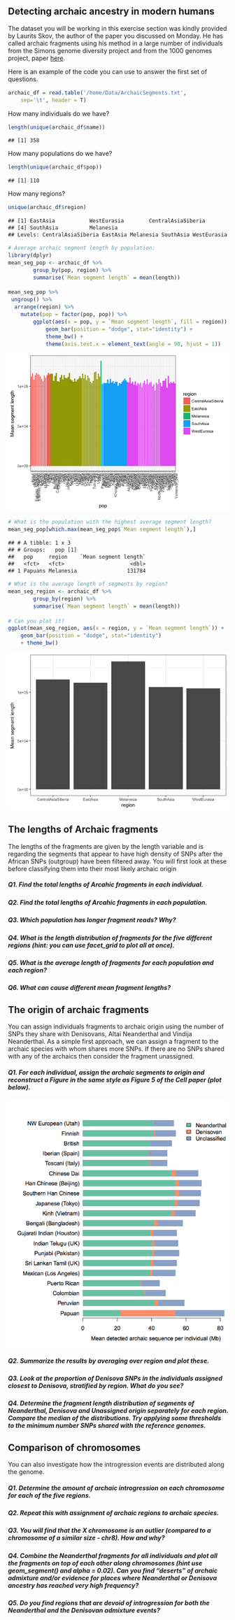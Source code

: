 Detecting archaic ancestry in modern humans
-------------------------------------------

The dataset you will be working in this exercise section was kindly
provided by Laurits Skov, the author of the paper you discussed on Monday. He has called archaic fragments
using his method in a large number of individuals from the Simons genome
diversity project and from the 1000 genomes project, paper
[here](https://www.biorxiv.org/content/early/2018/03/16/283606.full.pdf).

Here is an example of the code you can use to answer the first set of questions. 

``` r
archaic_df = read.table('/home/Data/ArchaicSegments.txt',
    sep='\t', header = T)
```
How many individuals do we have?
``` r
length(unique(archaic_df$name))
```

    ## [1] 358
How many populations do we have?
``` r
length(unique(archaic_df$pop))
```

    ## [1] 110
How many regions?
``` r
unique(archaic_df$region)
```

    ## [1] EastAsia           WestEurasia        CentralAsiaSiberia
    ## [4] SouthAsia          Melanesia         
    ## Levels: CentralAsiaSiberia EastAsia Melanesia SouthAsia WestEurasia

``` r
# Average archaic segment length by population:
library(dplyr)
mean_seg_pop <- archaic_df %>%
        group_by(pop, region) %>%
        summarise(`Mean segment length` = mean(length))
  
mean_seg_pop %>%
 ungroup() %>%
  arrange(region) %>% 
    mutate(pop = factor(pop, pop)) %>%
        ggplot(aes(x = pop, y = `Mean segment length`, fill = region)) + 
            geom_bar(position = "dodge", stat="identity") + 
            theme_bw() +
            theme(axis.text.x = element_text(angle = 90, hjust = 1))
```

![](img/unnamed-chunk-2-1.png)

``` r
# What is the population with the highest average segment length?
mean_seg_pop[which.max(mean_seg_pop$`Mean segment length`),]
```

    ## # A tibble: 1 x 3
    ## # Groups:   pop [1]
    ##   pop     region    `Mean segment length`
    ##   <fct>   <fct>                     <dbl>
    ## 1 Papuans Melanesia                131784

``` r
# What is the average length of segments by region?
mean_seg_region <- archaic_df %>%
        group_by(region) %>%
        summarise(`Mean segment length` = mean(length)) 

# Can you plot it?
ggplot(mean_seg_region, aes(x = region, y = `Mean segment length`)) +  
    geom_bar(position = "dodge", stat="identity") 
    + theme_bw()
```

![](img/unnamed-chunk-2-2.png)

The lengths of Archaic fragments
--------------------------------

The lengths of the fragments are given by the length variable and is
regarding the segments that appear to have high density of SNPs after the
African SNPs (outgroup) have been filtered away. You will
first look at these before classifying them into their most likely
archaic origin

##### Q1. Find the total lengths of Arcahic fragments in each individual.

##### Q2. Find the total lengths of Arcahic fragments in each population.

##### Q3. Which population has longer fragment reads? Why?

##### Q4. What is the length distribution of fragments for the five different regions (hint: you can use facet\_grid to plot all at once).

##### Q5. What is the average length of fragments for each population and each region?

##### Q6. What can cause different mean fragment lengths?

The origin of archaic fragments
-------------------------------

You can assign individuals fragments to archaic origin using the number of SNPs they share with Denisovans, Altai Neanderthal and Vindija Neanderthal. As a simple first approach, we can assign a fragment to the archaic species with whom shares more
SNPs. If there are no SNPs shared with any of the archaics then consider the fragment unassigned.

##### Q1. For each individual, assign the archaic segments to origin and reconstruct a Figure in the same style as Figure 5 of the Cell paper (plot below).

![](img/figure5_cell.png)

##### Q2. Summarize the results by averaging over region and plot these.

##### Q3. Look at the proportion of Denisova SNPs in the individuals assigned closest to Denisova, stratified by region. What do you see?

##### Q4. Determine the fragment length distribution of segments of Neanderthal, Denisova and Unassigned origin separately for each region. Compare the median of the distributions. Try applying some thresholds to the minimum number SNPs shared with the reference genomes.


Comparison of chromosomes
-------------------------

You can also investigate how the introgression events are distributed
along the genome.

##### Q1. Determine the amount of archaic introgression on each chromosome for each of the five regions.

##### Q2. Repeat this with assignment of archaic regions to archaic species.

##### Q3. You will find that the X chromosome is an outlier (compared to a chromosome of a similar size - chr8). How and why?

##### Q4. Combine the Neanderthal fragments for all individuals and plot all the fragments on top of each other along chromosomes (hint use geom_segment() and alpha = 0.02). Can you find “deserts” of archaic admixture and/or evidence for places where Neanderthal or Denisova ancestry has reached very high frequency?

##### Q5. Do you find regions that are devoid of introgression for both the Neanderthal and the Denisovan admixture events?





